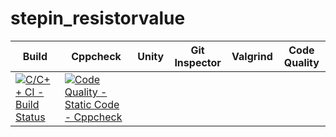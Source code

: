# stepin_resistorvalue

 Build | Cppcheck | Unity | Git Inspector | Valgrind | Code Quality |
------|----------|-------|--------------|-------|---------|
[![C/C++ CI - Build Status](https://github.com/Daneswars/stepin_resistorvalue/actions/workflows/c-build.yml/badge.svg)](https://github.com/Daneswars/stepin_resistorvalue/actions/workflows/c-build.yml)|[![Code Quality - Static Code - Cppcheck](https://github.com/Daneswars/stepin_resistorvalue/actions/workflows/cppcheck.yml/badge.svg)](https://github.com/Daneswars/stepin_resistorvalue/actions/workflows/cppcheck.yml)| 
